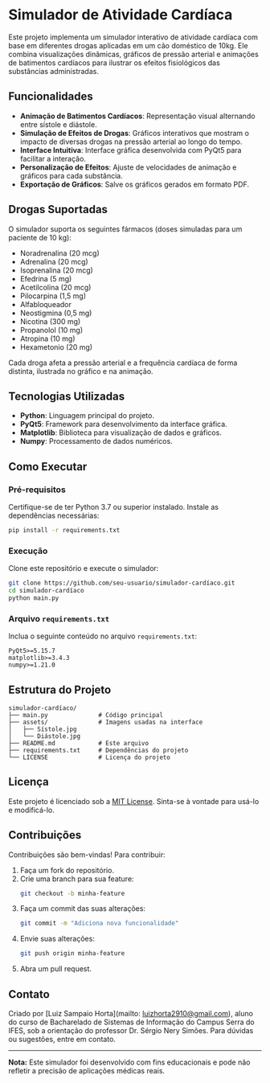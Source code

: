 # Simulador de Atividade Cardíaca

Este projeto implementa um simulador interativo de atividade cardíaca com base em diferentes drogas aplicadas em um cão doméstico de 10kg. Ele combina visualizações dinâmicas, gráficos de pressão arterial e animações de batimentos cardíacos para ilustrar os efeitos fisiológicos das substâncias administradas.

## Funcionalidades

- **Animação de Batimentos Cardíacos**: Representação visual alternando entre sístole e diástole.
- **Simulação de Efeitos de Drogas**: Gráficos interativos que mostram o impacto de diversas drogas na pressão arterial ao longo do tempo.
- **Interface Intuitiva**: Interface gráfica desenvolvida com PyQt5 para facilitar a interação.
- **Personalização de Efeitos**: Ajuste de velocidades de animação e gráficos para cada substância.
- **Exportação de Gráficos**: Salve os gráficos gerados em formato PDF.

## Drogas Suportadas

O simulador suporta os seguintes fármacos (doses simuladas para um paciente de 10 kg):
- Noradrenalina (20 mcg)
- Adrenalina (20 mcg)
- Isoprenalina (20 mcg)
- Efedrina (5 mg)
- Acetilcolina (20 mcg)
- Pilocarpina (1,5 mg)
- Alfabloqueador
- Neostigmina (0,5 mg)
- Nicotina (300 mg)
- Propanolol (10 mg)
- Atropina (10 mg)
- Hexametonio (20 mg)

Cada droga afeta a pressão arterial e a frequência cardíaca de forma distinta, ilustrada no gráfico e na animação.

## Tecnologias Utilizadas

- **Python**: Linguagem principal do projeto.
- **PyQt5**: Framework para desenvolvimento da interface gráfica.
- **Matplotlib**: Biblioteca para visualização de dados e gráficos.
- **Numpy**: Processamento de dados numéricos.

## Como Executar

### Pré-requisitos
Certifique-se de ter Python 3.7 ou superior instalado. Instale as dependências necessárias:
```bash
pip install -r requirements.txt
```

### Execução
Clone este repositório e execute o simulador:
```bash
git clone https://github.com/seu-usuario/simulador-cardíaco.git
cd simulador-cardíaco
python main.py
```

### Arquivo `requirements.txt`
Inclua o seguinte conteúdo no arquivo `requirements.txt`:
```
PyQt5>=5.15.7
matplotlib>=3.4.3
numpy>=1.21.0
```

## Estrutura do Projeto

```plaintext
simulador-cardíaco/
├── main.py              # Código principal
├── assets/              # Imagens usadas na interface
│   ├── Sístole.jpg
│   └── Diástole.jpg
├── README.md            # Este arquivo
├── requirements.txt     # Dependências do projeto
└── LICENSE              # Licença do projeto
```

## Licença

Este projeto é licenciado sob a [MIT License](LICENSE). Sinta-se à vontade para usá-lo e modificá-lo.

## Contribuições

Contribuições são bem-vindas! Para contribuir:
1. Faça um fork do repositório.
2. Crie uma branch para sua feature:
   ```bash
   git checkout -b minha-feature
   ```
3. Faça um commit das suas alterações:
   ```bash
   git commit -m "Adiciona nova funcionalidade"
   ```
4. Envie suas alterações:
   ```bash
   git push origin minha-feature
   ```
5. Abra um pull request.

## Contato

Criado por [Luiz Sampaio Horta](mailto: <luizhorta2910@gmail.com>), aluno do curso de Bacharelado de Sistemas de Informação do Campus Serra do IFES, sob a orientação do professor Dr. Sérgio Nery Simões. Para dúvidas ou sugestões, entre em contato.

---

**Nota:** Este simulador foi desenvolvido com fins educacionais e pode não refletir a precisão de aplicações médicas reais.
